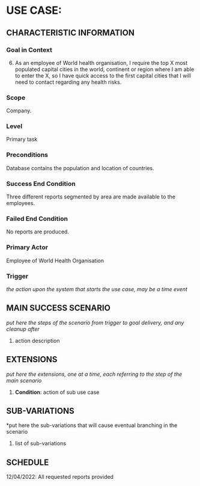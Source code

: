 # USE CASE: <number> <the name should be the goal as a short active verb phrase>

## CHARACTERISTIC INFORMATION

### Goal in Context

6. As an employee of World health organisation, I require the top X most populated capital cities in the world, continent or region where I am able to enter the X, so I have quick access to the first capital cities that I will need to contact regarding any health risks.

### Scope

Company.

### Level

Primary task

### Preconditions

Database contains the population and location of countries.

### Success End Condition

Three different reports segmented by area are made available to the employees.

### Failed End Condition

No reports are produced.

### Primary Actor

Employee of World Health Organisation

### Trigger

*the action upon the system that starts the use case, may be a time event*

## MAIN SUCCESS SCENARIO

*put here the steps of the scenario from trigger to goal delivery, and any cleanup after*

1. action description

## EXTENSIONS

*put here the extensions, one at a time, each referring to the step of the main scenario*

1. **Condition**: action of sub use case

## SUB-VARIATIONS

*put here the sub-variations that will cause eventual branching in the scenario

1. list of sub-variations

## SCHEDULE

12/04/2022: All requested reports provided 